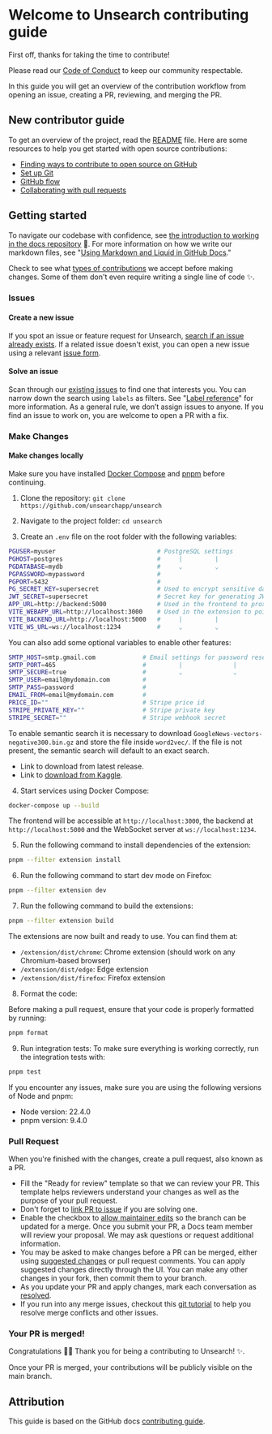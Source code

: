 # Welcome to Unsearch contributing guide

First off, thanks for taking the time to contribute!

Please read our [Code of Conduct](CODE_OF_CONDUCT.md) to keep our community respectable.

In this guide you will get an overview of the contribution workflow from opening an issue, creating a PR, reviewing, and merging the PR.

## New contributor guide

To get an overview of the project, read the [README](README.md) file. Here are some resources to help you get started with open source contributions:

- [Finding ways to contribute to open source on GitHub](https://docs.github.com/en/get-started/exploring-projects-on-github/finding-ways-to-contribute-to-open-source-on-github)
- [Set up Git](https://docs.github.com/en/get-started/getting-started-with-git/set-up-git)
- [GitHub flow](https://docs.github.com/en/get-started/using-github/github-flow)
- [Collaborating with pull requests](https://docs.github.com/en/github/collaborating-with-pull-requests)

## Getting started

To navigate our codebase with confidence, see [the introduction to working in the docs repository](/contributing/README.md) :confetti_ball:. For more information on how we write our markdown files, see "[Using Markdown and Liquid in GitHub Docs](https://docs.github.com/en/contributing/writing-for-github-docs/using-markdown-and-liquid-in-github-docs)."

Check to see what [types of contributions](/contributing/types-of-contributions.md) we accept before making changes. Some of them don't even require writing a single line of code :sparkles:.

### Issues

#### Create a new issue

If you spot an issue or feature request for Unsearch, [search if an issue already exists](https://docs.github.com/en/github/searching-for-information-on-github/searching-on-github/searching-issues-and-pull-requests#search-by-the-title-body-or-comments). If a related issue doesn't exist, you can open a new issue using a relevant [issue form](https://github.com/unsearchapp/unsearch/issues/new/choose).

#### Solve an issue

Scan through our [existing issues](https://github.com/unsearchapp/unsearch/issues) to find one that interests you. You can narrow down the search using `labels` as filters. See "[Label reference](https://github.com/unsearchapp/unsearch/labels)" for more information. As a general rule, we don’t assign issues to anyone. If you find an issue to work on, you are welcome to open a PR with a fix.

### Make Changes

#### Make changes locally

Make sure you have installed [Docker Compose](https://docs.docker.com/compose/install/) and [pnpm](https://pnpm.io/installation) before continuing.

1. Clone the repository: `git clone https://github.com/unsearchapp/unsearch`

2. Navigate to the project folder: `cd unsearch`

3. Create an `.env` file on the root folder with the following variables:

```bash
PGUSER=myuser                            # PostgreSQL settings
PGHOST=postgres                          #     |         |
PGDATABASE=mydb                          #     ⌄         ⌄
PGPASSWORD=mypassword                    #
PGPORT=5432                              #
PG_SECRET_KEY=supersecret                # Used to encrypt sensitive data in PostgreSQL
JWT_SECRET=supersecret                   # Secret key for generating JWT tokens
APP_URL=http://backend:5000              # Used in the frontend to proxy api requests to backend
VITE_WEBAPP_URL=http://localhost:3000    # Used in the extension to point to each service
VITE_BACKEND_URL=http://localhost:5000   #     |         |
VITE_WS_URL=ws://localhost:1234          #     ⌄         ⌄
```

You can also add some optional variables to enable other features:

```bash
SMTP_HOST=smtp.gmail.com             # Email settings for password reset
SMTP_PORT=465                        #         |              |
SMTP_SECURE=true                     #         ⌄              ⌄
SMTP_USER=email@mydomain.com         #
SMTP_PASS=password                   #
EMAIL_FROM=email@mydomain.com        #
PRICE_ID=""                          # Stripe price id
STRIPE_PRIVATE_KEY=""                # Stripe private key
STRIPE_SECRET=""                     # Stripe webhook secret
```

To enable semantic search it is necessary to download `GoogleNews-vectors-negative300.bin.gz` and store the file inside `word2vec/`. If the file is not present, the semantic search will default to an exact search.

- Link to download from latest release.
- Link to [download from Kaggle](https://www.kaggle.com/datasets/leadbest/googlenewsvectorsnegative300/data).

4. Start services using Docker Compose:

```bash
docker-compose up --build
```

The frontend will be accessible at `http://localhost:3000`, the backend at `http://localhost:5000` and the WebSocket server at `ws://localhost:1234`.

5. Run the following command to install dependencies of the extension:

```bash
pnpm --filter extension install
```

6. Run the following command to start dev mode on Firefox:

```bash
pnpm --filter extension dev
```

7. Run the following command to build the extensions:

```bash
pnpm --filter extension build
```

The extensions are now built and ready to use. You can find them at:

- `/extension/dist/chrome`: Chrome extension (should work on any Chromium-based browser)
- `/extension/dist/edge`: Edge extension
- `/extension/dist/firefox`: Firefox extension

8. Format the code:

Before making a pull request, ensure that your code is properly formatted by running:

```bash
pnpm format
```

9. Run integration tests:
   To make sure everything is working correctly, run the integration tests with:

```bash
pnpm test
```

If you encounter any issues, make sure you are using the following versions of Node and pnpm:

- Node version: 22.4.0
- pnpm version: 9.4.0

### Pull Request

When you're finished with the changes, create a pull request, also known as a PR.

- Fill the "Ready for review" template so that we can review your PR. This template helps reviewers understand your changes as well as the purpose of your pull request.
- Don't forget to [link PR to issue](https://docs.github.com/en/issues/tracking-your-work-with-issues/linking-a-pull-request-to-an-issue) if you are solving one.
- Enable the checkbox to [allow maintainer edits](https://docs.github.com/en/github/collaborating-with-issues-and-pull-requests/allowing-changes-to-a-pull-request-branch-created-from-a-fork) so the branch can be updated for a merge.
  Once you submit your PR, a Docs team member will review your proposal. We may ask questions or request additional information.
- You may be asked to make changes before a PR can be merged, either using [suggested changes](https://docs.github.com/en/github/collaborating-with-issues-and-pull-requests/incorporating-feedback-in-your-pull-request) or pull request comments. You can apply suggested changes directly through the UI. You can make any other changes in your fork, then commit them to your branch.
- As you update your PR and apply changes, mark each conversation as [resolved](https://docs.github.com/en/github/collaborating-with-issues-and-pull-requests/commenting-on-a-pull-request#resolving-conversations).
- If you run into any merge issues, checkout this [git tutorial](https://github.com/skills/resolve-merge-conflicts) to help you resolve merge conflicts and other issues.

### Your PR is merged!

Congratulations :tada::tada: Thank you for being a contributing to Unsearch! :sparkles:.

Once your PR is merged, your contributions will be publicly visible on the main branch.

## Attribution

This guide is based on the GitHub docs [contributing guide](https://github.com/github/docs/blob/main/.github/CONTRIBUTING.md/).
